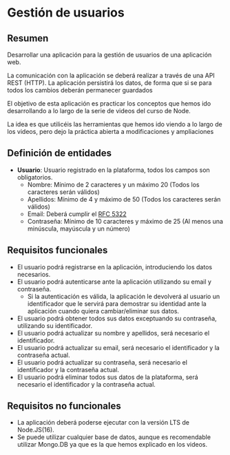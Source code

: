 # Gestión de usuarios

## Resumen

Desarrollar una aplicación para la gestión de usuarios de una aplicación web.

La comunicación con la aplicación se deberá realizar a través de una API REST (HTTP).
La aplicación persistirá los datos, de forma que si se para todos los cambios deberán permanecer guardados

El objetivo de esta aplicación es practicar los conceptos que hemos ido desarrollando a lo largo de la serie de videos del curso de Node.

La idea es que utilicéis las herramientas que hemos ido viendo a lo largo de los videos, pero dejo la práctica abierta a modificaciones y ampliaciones

## Definición de entidades

-   **Usuario**: Usuario registrado en la plataforma, todos los campos son obligatorios.
    -   Nombre: Mínimo de 2 caracteres y un máximo 20 (Todos los caracteres serán válidos)
    -   Apellidos: Mínimo de 4 y máximo de 50 (Todos los caracteres serán válidos)
    -   Email: Deberá cumplir el [RFC 5322](https://www.ietf.org/rfc/rfc5322.txt)
    -   Contraseña: Mínimo de 10 caracteres y máximo de 25 (Al menos una minúscula, mayúscula y un número)

## Requisitos funcionales

-   El usuario podrá registrarse en la aplicación, introduciendo los datos necesarios.
-   El usuario podrá autenticarse ante la aplicación utilizando su email y contraseña.
    -   Si la autenticación es válida, la aplicación le devolverá al usuario un identificador que le servirá para demostrar su identidad ante la aplicación cuando quiera cambiar/eliminar sus datos.
-   El usuario podrá obtener todos sus datos exceptuando su contraseña, utilizando su identificador.
-   El usuario podrá actualizar su nombre y apellidos, será necesario el identificador.
-   El usuario podrá actualizar su email, será necesario el identificador y la contraseña actual.
-   El usuario podrá actualizar su contraseña, será necesario el identificador y la contraseña actual.
-   El usuario podrá eliminar todos sus datos de la plataforma, será necesario el identificador y la contraseña actual.

## Requisitos no funcionales

-   La aplicación deberá poderse ejecutar con la versión LTS de Node.JS(16).
-   Se puede utilizar cualquier base de datos, aunque es recomendable utilizar Mongo.DB ya que es la que hemos explicado en los videos.
